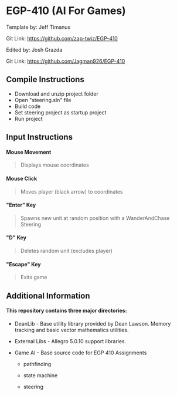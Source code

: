 # EGP-410 (AI For Games) 

Template by: Jeff Timanus

Git Link: https://github.com/zap-twiz/EGP-410

Edited by: Josh Grazda

Git Link: https://github.com/Jagman926/EGP-410

## Compile Instructions
 * Download and unzip project folder
 * Open "steering.sln" file
 * Build code
 * Set steering project as startup project
 * Run project

## Input Instructions
 #### Mouse Movement

 > Displays mouse coordinates

 #### Mouse Click 

 > Moves player (black arrow) to coordinates

 #### "Enter" Key 

 > Spawns new unit at random position with a WanderAndChase Steering

 #### "D" Key

 > Deletes random unit (excludes player)

 #### "Escape" Key

 > Exits game

## Additional Information
 #### This repository contains three major directories:

 * DeanLib - Base utility library provided by Dean Lawson. Memory tracking and basic vector mathematics utilities.

 * External Libs - Allegro 5.0.10 support libraries.

 * Game AI - Base source code for EGP 410 Assignments

     * pathfinding

     * state machine

     * steering
